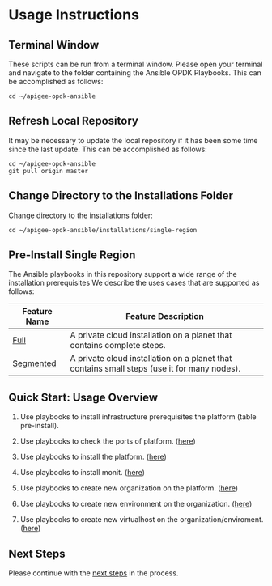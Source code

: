 # Usage Instructions

## Terminal Window
These scripts can be run from a terminal window. Please open your terminal and navigate to the folder
containing the Ansible OPDK Playbooks. This can be accomplished as follows: 

    cd ~/apigee-opdk-ansible

## Refresh Local Repository
It may be necessary to update the local repository if it has been some time since the last update.
This can be accomplished as follows: 

    cd ~/apigee-opdk-ansible
    git pull origin master

## Change Directory to the Installations Folder
Change directory to the installations folder:

    cd ~/apigee-opdk-ansible/installations/single-region
	
## Pre-Install Single Region
The Ansible playbooks in this repository support a wide range of the installation prerequisites
We describe the uses cases that are supported as follows: 

| Feature Name | Feature Description |
| --- | --- |
| [Full](pre-install/full/README.md#usage-instructions) | A private cloud installation on a planet that contains complete steps. |
| [Segmented](pre-install/segmented/README.md#usage-instructions) | A private cloud installation on a planet that contains small steps (use it for many nodes). |

## Quick Start: Usage Overview

1. Use playbooks to install infrastructure prerequisites the platform (table pre-install).

1. Use playbooks to check the ports of platform. ([here](../../infrastructure/port-requirements/README.md#usage-instructions))

1. Use playbooks to install the platform. ([here](installations/README-install-platform.md#usage-instructions))

1. Use playbooks to install monit. ([here](installations/README-install-monit.md#usage-instructions))

1. Use playbooks to create new organization on the platform. ([here](post-installations/README-create-org.md#usage-instructions))

1. Use playbooks to create new environment on the organization. ([here](post-installations/README-create-env.md#usage-instructions))

1. Use playbooks to create new virtualhost on the organization/enviroment. ([here](post-installations/README-create-env.md#usage-instructions))


## Next Steps

Please continue with the [next steps](../README.md#ansible-apigee-private-cloud-features) in the process.